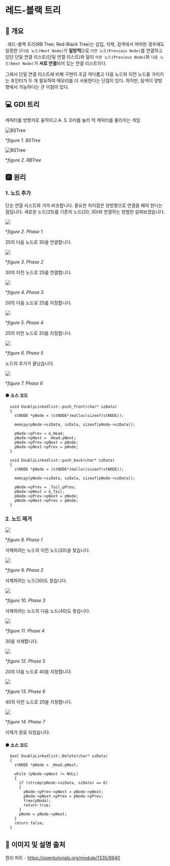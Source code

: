 # 레드-블랙 트리
## 📢 개요

 레드-블랙 트리(RB Tree; Red-Black Tree)는 삽입, 삭제, 검색에서 어떠한 경우에도 일정한 //`다음 노드(Next Node)`가 **일방적**으로 `이전 노드(Previous Node)`를 연결하고 있던 단일 연결 리스트(단일 연결 리스트)와 달리 `이전 노드(Previous Node)`와 `다음 노드(Next Node)`가 **서로 연결**되어 있는 연결 리스트이다.
 
 그래서 단일 연결 리스트에 비해 구현이 조금 까다롭고 다음 노드와 이전 노드를 가리키는 포인터가 두 개 필요하여 메모리를 더 사용한다는 단점이 있다. 하지만, 탐색이 양방향에서 가능하다는 큰 이점이 있다.
 
 
## 💻 GDI 트리
 캐릭터를 방향키로 움직이고 A. S. D키를 눌러 적 캐릭터를 물리치는 게임
 
 ![BSTree](https://github.com/kbm0996/WinAPI-Tree_Structure/blob/master/figure/bstree.png)
 
 **figure 1. BSTree*
 
 ![BSTree](https://github.com/kbm0996/WinAPI-Tree_Structure/blob/master/figure/rbtree.png)
 
 **figure 2. RBTree*
 
## 🅿 원리
 ### 1. 노드 추가
   단순 연결 리스트와 거의 비슷합니다. 중요한 차이점은 양방향으로 연결을 해야 한다는 점입니다. 새로운 노드(25)를 기존의 노드(20, 30)와 연결하는 방법만 살펴보겠습니다.

  ![](https://s3.ap-northeast-2.amazonaws.com/opentutorials-user-file/module/1335/2958.png)

 **figure 2. Phase 1*

  25의 다음 노드로 30을 연결합니다.

  ![](https://s3.ap-northeast-2.amazonaws.com/opentutorials-user-file/module/1335/2959.png)

 **figure 3. Phase 2*

  30의 이전 노드로 25를 연결합니다.

  ![](https://s3.ap-northeast-2.amazonaws.com/opentutorials-user-file/module/1335/2960.png)

 **figure 4. Phase 3*

  20의 다음 노드로 25를 지정합니다. 

  ![](https://s3.ap-northeast-2.amazonaws.com/opentutorials-user-file/module/1335/2961.png)

 **figure 5. Phase 4*

  25의 이전 노드로 20을 지정합니다.

  ![](https://s3.ap-northeast-2.amazonaws.com/opentutorials-user-file/module/1335/2962.png)

 **figure 6. Phase 5*

  노드의 추가가 끝났습니다.

  ![](https://s3.ap-northeast-2.amazonaws.com/opentutorials-user-file/module/1335/2963.png)

 **figure 7. Phase 6*
 
 #### ● 소스 코드
      void DoublyLinkedlist::push_front(char* szData)
      {
        stNODE *pNode = (stNODE*)malloc(sizeof(stNODE));

        memcpy(pNode->szData, szData, sizeof(pNode->szData));

        pNode->pPrev = &_Head;
        pNode->pNext = _Head.pNext;
        pNode->pPrev->pNext = pNode;
        pNode->pNext->pPrev = pNode;
      }

      void DoublyLinkedlist::push_back(char* szData)
      {
        stNODE *pNode = (stNODE*)malloc(sizeof(stNODE));

        memcpy(pNode->szData, szData, sizeof(pNode->szData));

        pNode->pPrev = _Tail.pPrev;
        pNode->pNext = &_Tail;
        pNode->pPrev->pNext = pNode;
        pNode->pNext->pPrev = pNode;
      }
 
 ### 2. 노드 제거
 
  ![](https://s3.ap-northeast-2.amazonaws.com/opentutorials-user-file/module/1335/2969.png)

 **figure 8. Phase 1*

  삭제하려는 노드의 이전 노드(20)을 찾습니다.
  
  ![](https://s3.ap-northeast-2.amazonaws.com/opentutorials-user-file/module/1335/2970.png)

 **figure 9. Phase 2*
  
  삭제하려는 노드(30)도 찾습니다.

  ![](https://s3.ap-northeast-2.amazonaws.com/opentutorials-user-file/module/1335/2971.png)

 **figure 10. Phase 3*

  삭제하려는 노드의 다음 노드(40)도 찾습니다.

  ![](https://s3.ap-northeast-2.amazonaws.com/opentutorials-user-file/module/1335/2972.png)

 **figure 11. Phase 4*

  30을 삭제합니다.

  ![](https://s3.ap-northeast-2.amazonaws.com/opentutorials-user-file/module/1335/2973.png)

 **figure 12. Phase 5*

  20의 다음 노드로 40을 지정합니다.

  ![](https://s3.ap-northeast-2.amazonaws.com/opentutorials-user-file/module/1335/2974.png)

 **figure 13. Phase 6*

  40의 이전 노드로 20을 지정합니다.

  ![](https://s3.ap-northeast-2.amazonaws.com/opentutorials-user-file/module/1335/2975.png)

 **figure 14. Phase 7*

  삭제가 완료 되었습니다.
 
 
  #### ● 소스 코드
      bool DoublyLinkedlist::Delete(char* szData)
      {
        stNODE *pNode = _Head.pNext;

        while (pNode->pNext != NULL)
        {
          if (strcmp(pNode->szData, szData) == 0)
          {
            pNode->pPrev->pNext = pNode->pNext;
            pNode->pNext->pPrev = pNode->pPrev;
            free(pNode);
            return true;
          }
          pNode = pNode->pNext;
        }
        return false;
      }
 
 
 ## 📌 이미지 및 설명 출처 
 
 원리 파트 - https://opentutorials.org/module/1335/8940



